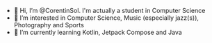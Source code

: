 - 👋 Hi, I’m @CorentinSol. I'm actually a student in Computer Science 
- 👀 I’m interested in Computer Science, Music (especially jazz(s)), Photography and Sports
- 🌱 I’m currently learning Kotlin, Jetpack Compose and Java


<!---
CorentinSol/CorentinSol is a ✨ special ✨ repository because its `README.md` (this file) appears on your GitHub profile.
You can click the Preview link to take a look at your changes.
--->
